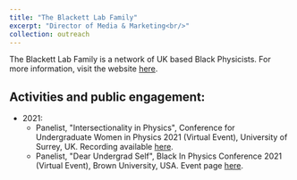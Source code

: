 ```yaml
---
title: "The Blackett Lab Family"
excerpt: "Director of Media & Marketing<br/>"
collection: outreach
---
```


The Blackett Lab Family is a network of UK based Black Physicists. For more information, visit the website [here](https://theblackettlabfamily.com).

## Activities and public engagement:
- 2021:
  - Panelist, "Intersectionality in Physics", Conference for Undergraduate Women in Physics 2021 (Virtual Event), University of Surrey, UK. Recording available [here](https://www.youtube.com/watch?v=op56uaadk_M&t=1096s).
  - Panelist, "Dear Undergrad Self", Black In Physics Conference 2021 (Virtual Event), Brown University, USA. Event page [here](https://www.blackinphysics.org/events/dear-undergrad-transition-from-undergraduate-to-graduate-student/).
